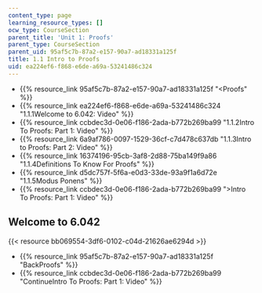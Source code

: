 ```yaml
---
content_type: page
learning_resource_types: []
ocw_type: CourseSection
parent_title: 'Unit 1: Proofs'
parent_type: CourseSection
parent_uid: 95af5c7b-87a2-e157-90a7-ad18331a125f
title: 1.1 Intro to Proofs
uid: ea224ef6-f868-e6de-a69a-53241486c324
---
```


*   {{% resource_link 95af5c7b-87a2-e157-90a7-ad18331a125f "\<Proofs" %}}
*   {{% resource_link ea224ef6-f868-e6de-a69a-53241486c324 "1.1.1Welcome to 6.042: Video" %}}
*   {{% resource_link ccbdec3d-0e06-f186-2ada-b772b269ba99 "1.1.2Intro To Proofs: Part 1: Video" %}}
*   {{% resource_link 6a9af786-0097-1529-36cf-c7d478c637db "1.1.3Intro to Proofs: Part 2: Video" %}}
*   {{% resource_link 16374196-95cb-3af8-2d88-75ba149f9a86 "1.1.4Definitions To Know For Proofs" %}}
*   {{% resource_link d5dc757f-5f6a-e0d3-33de-93a9f1a6d72e "1.1.5Modus Ponens" %}}
*   {{% resource_link ccbdec3d-0e06-f186-2ada-b772b269ba99 "\>Intro To Proofs: Part 1: Video" %}}

Welcome to 6.042
----------------

{{< resource bb069554-3df6-0102-c04d-21626ae6294d >}}

*   {{% resource_link 95af5c7b-87a2-e157-90a7-ad18331a125f "BackProofs" %}}
*   {{% resource_link ccbdec3d-0e06-f186-2ada-b772b269ba99 "ContinueIntro To Proofs: Part 1: Video" %}}